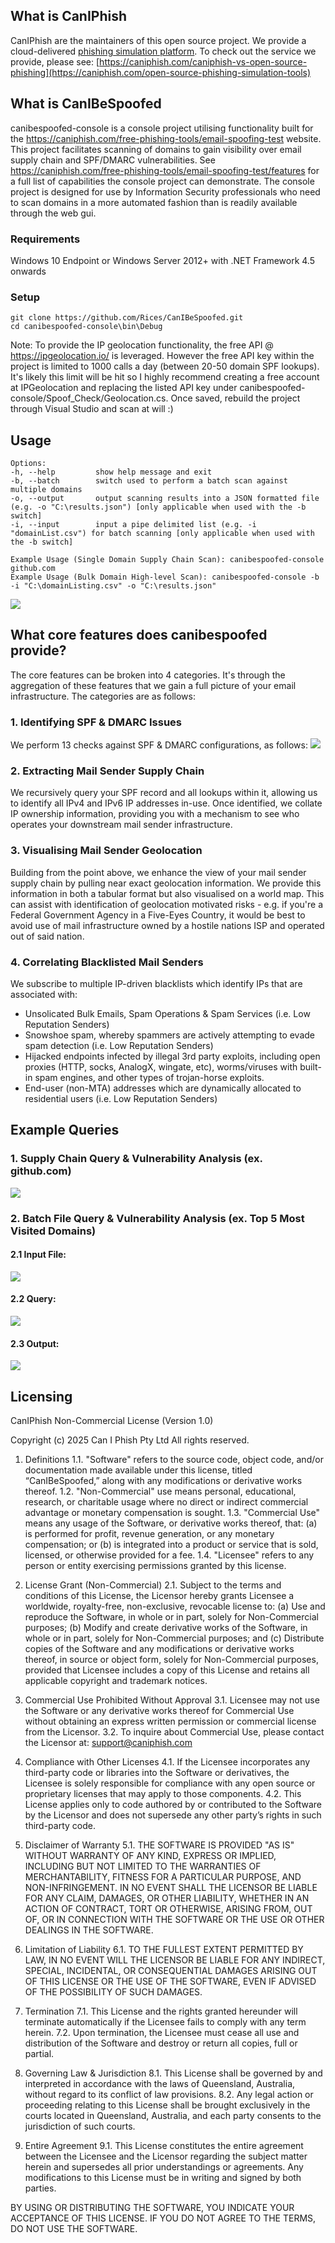## What is CanIPhish
CanIPhish are the maintainers of this open source project. We provide a cloud-delivered [phishing simulation platform](https://caniphish.com/phishing-simulation). To check out the service we provide, please see: [https://caniphish.com/caniphish-vs-open-source-phishing](https://caniphish.com/open-source-phishing-simulation-tools)

## What is CanIBeSpoofed

canibespoofed-console is a console project utilising functionality built for the https://caniphish.com/free-phishing-tools/email-spoofing-test website. This project facilitates scanning of domains to gain visibility over email supply chain and SPF/DMARC vulnerabilities. See https://caniphish.com/free-phishing-tools/email-spoofing-test/features for a full list of capabilities the console project can demonstrate. The console project is designed for use by Information Security professionals who need to scan domains in a more automated fashion than is readily available through the web gui.

### Requirements
Windows 10 Endpoint or Windows Server 2012+ with .NET Framework 4.5 onwards

### Setup
```
git clone https://github.com/Rices/CanIBeSpoofed.git
cd canibespoofed-console\bin\Debug
```
Note: To provide the IP geolocation functionality, the free API @ https://ipgeolocation.io/ is leveraged. However the free API key within the project is limited to 1000 calls a day (between 20-50 domain SPF lookups). It's likely this limit will be hit so I highly recommend creating a free account at IPGeolocation and replacing the listed API key under canibespoofed-console/Spoof_Check/Geolocation.cs. Once saved, rebuild the project through Visual Studio and scan at will :)

## Usage
```Usage: canibespoofed-console [Options] <domain>
Options:
-h, --help         show help message and exit
-b, --batch        switch used to perform a batch scan against multiple domains
-o, --output       output scanning results into a JSON formatted file (e.g. -o "C:\results.json") [only applicable when used with the -b switch]
-i, --input        input a pipe delimited list (e.g. -i "domainList.csv") for batch scanning [only applicable when used with the -b switch]

Example Usage (Single Domain Supply Chain Scan): canibespoofed-console github.com
Example Usage (Bulk Domain High-level Scan): canibespoofed-console -b -i "C:\domainListing.csv" -o "C:\results.json"
```
![](/images/Usage.PNG)

## What core features does canibespoofed provide?
The core features can be broken into 4 categories. It's through the aggregation of these features that we gain a full picture of your email infrastructure. The categories are as follows:
### 1. Identifying SPF & DMARC Issues
We perform 13 checks against SPF & DMARC configurations, as follows:
![](/images/VulnChecks.PNG)

### 2. Extracting Mail Sender Supply Chain
We recursively query your SPF record and all lookups within it, allowing us to identify all IPv4 and IPv6 IP addresses in-use. Once identified, we collate IP ownership information, providing you with a mechanism to see who operates your downstream mail sender infrastructure.

### 3. Visualising Mail Sender Geolocation
Building from the point above, we enhance the view of your mail sender supply chain by pulling near exact geolocation information. We provide this information in both a tabular format but also visualised on a world map. This can assist with identification of geolocation motivated risks - e.g. if you're a Federal Government Agency in a Five-Eyes Country, it would be best to avoid use of mail infrastructure owned by a hostile nations ISP and operated out of said nation.

### 4. Correlating Blacklisted Mail Senders
We subscribe to multiple IP-driven blacklists which identify IPs that are associated with:
* Unsolicated Bulk Emails, Spam Operations & Spam Services (i.e. Low Reputation Senders)
* Snowshoe spam, whereby spammers are actively attempting to evade spam detection (i.e. Low Reputation Senders)
* Hijacked endpoints infected by illegal 3rd party exploits, including open proxies (HTTP, socks, AnalogX, wingate, etc), worms/viruses with built-in spam engines, and other types of trojan-horse exploits.
* End-user (non-MTA) addresses which are dynamically allocated to residential users (i.e. Low Reputation Senders)

## Example Queries

### 1. Supply Chain Query & Vulnerability Analysis (ex. github.com)

![](/images/SupplyChainScan.PNG)

### 2. Batch File Query & Vulnerability Analysis (ex. Top 5 Most Visited Domains)

#### 2.1 Input File:

![](/images/InputFile.PNG)

#### 2.2 Query:

![](/images/BatchScan.PNG)

#### 2.3 Output:

![](/images/outputFile.PNG)

## Licensing
CanIPhish Non-Commercial License (Version 1.0)

Copyright (c) 2025 Can I Phish Pty Ltd
All rights reserved.

1. Definitions
   1.1. "Software" refers to the source code, object code, and/or documentation 
        made available under this license, titled “CanIBeSpoofed,” along with 
        any modifications or derivative works thereof.
   1.2. "Non-Commercial" use means personal, educational, research, or 
        charitable usage where no direct or indirect commercial advantage 
        or monetary compensation is sought.
   1.3. "Commercial Use" means any usage of the Software, or derivative 
        works thereof, that:
        (a) is performed for profit, revenue generation, or any monetary 
            compensation; or 
        (b) is integrated into a product or service that is sold, licensed, 
            or otherwise provided for a fee.
   1.4. "Licensee" refers to any person or entity exercising permissions 
        granted by this license.

2. License Grant (Non-Commercial)
   2.1. Subject to the terms and conditions of this License, the Licensor 
        hereby grants Licensee a worldwide, royalty-free, non-exclusive, 
        revocable license to:
        (a) Use and reproduce the Software, in whole or in part, solely for 
            Non-Commercial purposes;
        (b) Modify and create derivative works of the Software, in whole 
            or in part, solely for Non-Commercial purposes; and
        (c) Distribute copies of the Software and any modifications or 
            derivative works thereof, in source or object form, solely for 
            Non-Commercial purposes, provided that Licensee includes a copy 
            of this License and retains all applicable copyright and 
            trademark notices.

3. Commercial Use Prohibited Without Approval
   3.1. Licensee may not use the Software or any derivative works thereof 
        for Commercial Use without obtaining an express written permission 
        or commercial license from the Licensor.
   3.2. To inquire about Commercial Use, please contact the Licensor at:
        support@caniphish.com

4. Compliance with Other Licenses
   4.1. If the Licensee incorporates any third-party code or libraries 
        into the Software or derivatives, the Licensee is solely responsible 
        for compliance with any open source or proprietary licenses that 
        may apply to those components.
   4.2. This License applies only to code authored by or contributed to 
        the Software by the Licensor and does not supersede any other 
        party’s rights in such third-party code.

5. Disclaimer of Warranty
   5.1. THE SOFTWARE IS PROVIDED "AS IS" WITHOUT WARRANTY OF ANY KIND, EXPRESS 
        OR IMPLIED, INCLUDING BUT NOT LIMITED TO THE WARRANTIES OF 
        MERCHANTABILITY, FITNESS FOR A PARTICULAR PURPOSE, AND NON-INFRINGEMENT. 
        IN NO EVENT SHALL THE LICENSOR BE LIABLE FOR ANY CLAIM, DAMAGES, OR 
        OTHER LIABILITY, WHETHER IN AN ACTION OF CONTRACT, TORT OR OTHERWISE, 
        ARISING FROM, OUT OF, OR IN CONNECTION WITH THE SOFTWARE OR THE USE 
        OR OTHER DEALINGS IN THE SOFTWARE.

6. Limitation of Liability
   6.1. TO THE FULLEST EXTENT PERMITTED BY LAW, IN NO EVENT WILL THE LICENSOR 
        BE LIABLE FOR ANY INDIRECT, SPECIAL, INCIDENTAL, OR CONSEQUENTIAL 
        DAMAGES ARISING OUT OF THIS LICENSE OR THE USE OF THE SOFTWARE, 
        EVEN IF ADVISED OF THE POSSIBILITY OF SUCH DAMAGES.

7. Termination
   7.1. This License and the rights granted hereunder will terminate 
        automatically if the Licensee fails to comply with any term herein.
   7.2. Upon termination, the Licensee must cease all use and distribution 
        of the Software and destroy or return all copies, full or partial.

8. Governing Law & Jurisdiction
   8.1. This License shall be governed by and interpreted in accordance 
        with the laws of Queensland, Australia, without regard to 
        its conflict of law provisions.
   8.2. Any legal action or proceeding relating to this License shall be 
        brought exclusively in the courts located in Queensland, Australia,
        and each party consents to the jurisdiction of such courts.

10. Entire Agreement
   9.1. This License constitutes the entire agreement between the Licensee 
        and the Licensor regarding the subject matter herein and supersedes 
        all prior understandings or agreements. Any modifications to this 
        License must be in writing and signed by both parties.

BY USING OR DISTRIBUTING THE SOFTWARE, YOU INDICATE YOUR ACCEPTANCE OF 
THIS LICENSE. IF YOU DO NOT AGREE TO THE TERMS, DO NOT USE THE SOFTWARE.
